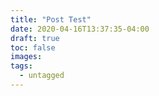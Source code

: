 ```yaml
---
title: "Post Test"
date: 2020-04-16T13:37:35-04:00
draft: true
toc: false
images:
tags: 
  - untagged
---
```


